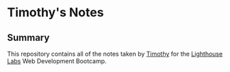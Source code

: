 # Timothy's Notes

## Summary

This repository contains all of the notes taken by [Timothy](https://github.com/timothy-chan2) for the [Lighthouse Labs](https://www.lighthouselabs.ca/) Web Development Bootcamp.